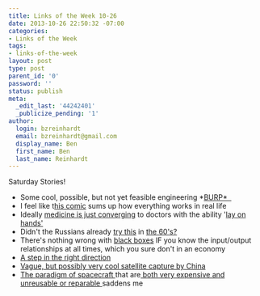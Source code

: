 ```yaml
---
title: Links of the Week 10-26
date: 2013-10-26 22:50:32 -07:00
categories:
- Links of the Week
tags:
- links-of-the-week
layout: post
type: post
parent_id: '0'
password: ''
status: publish
meta:
  _edit_last: '44242401'
  _publicize_pending: '1'
author:
  login: bzreinhardt
  email: bzreinhardt@gmail.com
  display_name: Ben
  first_name: Ben
  last_name: Reinhardt
---
```


<p>Saturday Stories!</p>
<ul>
<li>Some cool, possible, but not yet feasible engineering *<a href="http://in.reuters.com/article/2013/10/20/argentina-cows-gas-idINDEE99J07D20131020" target="_blank">BURP*  </a></li>
<li>I feel like t<a href="http://www.smbc-comics.com/index.php?db=comics&amp;id=3152" target="_blank">his comic</a> sums up how everything works in real life</li>
<li>Ideally <a href="http://www.bbc.co.uk/news/health-24579402" target="_blank">medicine is just converging</a> to doctors with the ability '<a href="http://www.wowhead.com/spell=633/" target="_blank">lay on hands'</a></li>
<li>Didn't the Russians already <a href="http://www.space.com/23320-japan-test-fires-space-cannon-hayabusa2.html" target="_blank">try this</a> in <a href="http://en.wikipedia.org/wiki/Almaz" target="_blank">the 60's?</a></li>
<li>There's nothing wrong with <a href="http://cafehayek.com/2013/10/black-box-macro.html" target="_blank">black boxes</a> IF you know the input/output relationships at all times, which you sure don't in an economy</li>
<li><a href="http://marblar.com/nasa" target="_blank">A step in the right direction</a></li>
<li><a href="http://www.spacepolicyonline.com/news/did-china-succeed-in-capturing-one-of-its-own-satellites" target="_blank">Vague, but possibly very cool satellite capture by China</a></li>
<li><a href="http://www.space.com/23297-planck-space-observatory-time-machine-shutdown.html" target="_blank">The paradigm of spacecraft </a>that are<a href="http://www.space.com/23310-europe-goce-satellite-fall-earth.html" target="_blank"> both very expensive and unreusable or reparable </a>saddens me</li>
</ul>
<p>&nbsp;</p>
